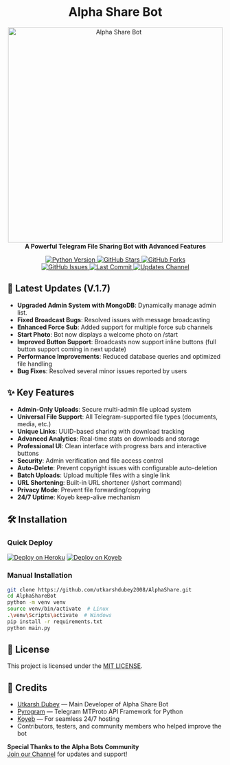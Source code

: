 <h1 align="center">Alpha Share Bot</h1>

<p align="center">
  <a href="https://github.com/utkarshdubey2008/AlphaShare">
    <img src="https://envs.sh/SlS.jpg" alt="Alpha Share Bot" width="500">
  </a>
  <br>
  <b>A Powerful Telegram File Sharing Bot with Advanced Features</b>
</p>

<p align="center">
  <a href="https://python.org">
    <img src="https://img.shields.io/badge/Python-3.11.6-blue?style=for-the-badge&logo=python" alt="Python Version">
  </a>
  <a href="https://github.com/utkarshdubey2008/AlphaShare/stargazers">
    <img src="https://img.shields.io/github/stars/utkarshdubey2008/AlphaShare?style=for-the-badge" alt="GitHub Stars">
  </a>
  <a href="https://github.com/utkarshdubey2008/AlphaShare/fork">
    <img src="https://img.shields.io/github/forks/utkarshdubey2008/AlphaShare?style=for-the-badge" alt="GitHub Forks">
  </a>
  <br>
  <a href="https://github.com/utkarshdubey2008/AlphaShare/issues">
    <img src="https://img.shields.io/github/issues/utkarshdubey2008/AlphaShareBot?style=for-the-badge" alt="GitHub Issues">
  </a>
  <a href="https://github.com/utkarshdubey2008/AlphaShare/network/members">
    <img src="https://img.shields.io/github/last-commit/utkarshdubey2008/AlphaShare?style=for-the-badge" alt="Last Commit">
  </a>
  <a href="https://t.me/Thealphabotz">
    <img src="https://img.shields.io/badge/Updates-Channel-blue?style=for-the-badge&logo=telegram" alt="Updates Channel">
  </a>
</p>

## 🚀 Latest Updates (V.1.7)

- **Upgraded Admin System with MongoDB**: Dynamically manage admin list.
- **Fixed Broadcast Bugs**: Resolved issues with message broadcasting
- **Enhanced Force Sub**: Added support for multiple force sub channels
- **Start Photo**: Bot now displays a welcome photo on /start
- **Improved Button Support**: Broadcasts now support inline buttons (full button support coming in next update)
- **Performance Improvements**: Reduced database queries and optimized file handling
- **Bug Fixes**: Resolved several minor issues reported by users

## ✨ Key Features

- **Admin-Only Uploads**: Secure multi-admin file upload system
- **Universal File Support**: All Telegram-supported file types (documents, media, etc.)
- **Unique Links**: UUID-based sharing with download tracking
- **Advanced Analytics**: Real-time stats on downloads and storage
- **Professional UI**: Clean interface with progress bars and interactive buttons
- **Security**: Admin verification and file access control
- **Auto-Delete**: Prevent copyright issues with configurable auto-deletion
- **Batch Uploads**: Upload multiple files with a single link
- **URL Shortening**: Built-in URL shortener (/short command)
- **Privacy Mode**: Prevent file forwarding/copying
- **24/7 Uptime**: Koyeb keep-alive mechanism

## 🛠️ Installation

### Quick Deploy

[![Deploy on Heroku](https://www.herokucdn.com/deploy/button.svg)](https://heroku.com/deploy?template=https://github.com/utkarshdubey2008/AlphaShare)
[![Deploy on Koyeb](https://www.koyeb.com/static/images/deploy/button.svg)](https://youtu.be/2EKt3nVcY6E?si=NKMlRw3qx6eaWjNU)

### Manual Installation

```bash
git clone https://github.com/utkarshdubey2008/AlphaShare.git
cd AlphaShareBot
python -m venv venv
source venv/bin/activate  # Linux
.\venv\Scripts\activate  # Windows
pip install -r requirements.txt
python main.py
```
## 📜 License

This project is licensed under the [MIT LICENSE](https://github.com/utkarshdubey2008/Alphashare/blob/main/License).

## 🙏 Credits

- [Utkarsh Dubey](https://github.com/utkarshdubey2008) — Main Developer of Alpha Share Bot  
- [Pyrogram](https://github.com/pyrogram/pyrogram) — Telegram MTProto API Framework for Python 
- [Koyeb](https://www.koyeb.com/) — For seamless 24/7 hosting  
- Contributors, testers, and community members who helped improve the bot  

**Special Thanks to the Alpha Bots Community**  
[Join our Channel](https://t.me/Thealphabotz) for updates and support!


